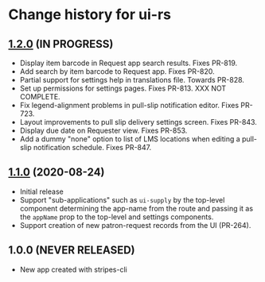# Change history for ui-rs

## [1.2.0](https://github.com/openlibraryenvironment/ui-rs/tree/v1.2.0) (IN PROGRESS)

* Display item barcode in Request app search results. Fixes PR-819.
* Add search by item barcode to Request app. Fixes PR-820.
* Partial support for settings help in translations file. Towards PR-828.
* Set up permissions for settings pages. Fixes PR-813. XXX NOT COMPLETE.
* Fix legend-alignment problems in pull-slip notification editor. Fixes PR-723.
* Layout improvements to pull slip delivery settings screen. Fixes PR-843.
* Display due date on Requester view. Fixes PR-853.
* Add a dummy "none" option to list of LMS locations when editing a pull-slip notification schedule. Fixes PR-847.

## [1.1.0](https://github.com/openlibraryenvironment/ui-rs/tree/v1.1.0) (2020-08-24)

* Initial release
* Support "sub-applications" such as `ui-supply` by the top-level component determining the app-name from the route and passing it as the `appName` prop to the top-level and settings components.
* Support creation of new patron-request records from the UI (PR-264).

## 1.0.0 (NEVER RELEASED)

* New app created with stripes-cli
